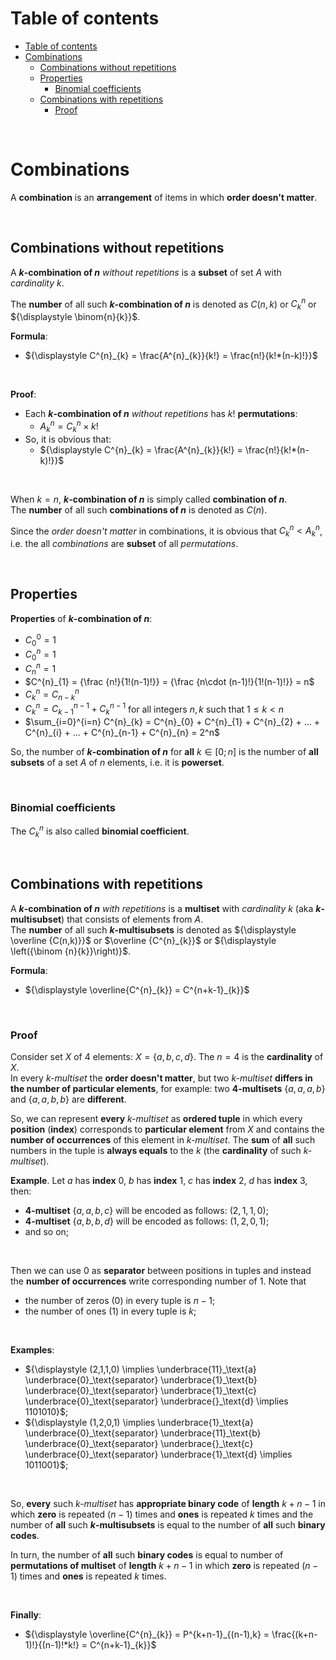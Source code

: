 # Table of contents
- [Table of contents](#table-of-contents)
- [Combinations](#combinations)
  - [Combinations without repetitions](#combinations-without-repetitions)
  - [Properties](#properties)
    - [Binomial coefficients](#binomial-coefficients)
  - [Combinations with repetitions](#combinations-with-repetitions)
    - [Proof](#proof)

<br>

# Combinations
A **combination** is an **arrangement** of items in which **order doesn't matter**.<br>

<br>

## Combinations without repetitions
A **$k$-combination of $n$** *without repetitions* is a **subset** of set $A$ with *cardinality* $k$.<br>

The **number** of all such **$k$-combination of $n$** is denoted as $`{\displaystyle C(n,k)}`$ or $`{\displaystyle C^{n}_{k}}`$ or $`{\displaystyle \binom{n}{k}}`$.<br>

**Formula**:
- $`{\displaystyle C^{n}_{k} = \frac{A^{n}_{k}}{k!} = \frac{n!}{k!*(n-k)!}}`$

<br>

**Proof**:<br>
- Each **$k$-combination of $n$** *without repetitions* has $k!$ **permutations**:
  - $`A^{n}_{k} = C^{n}_{k} \times k!`$
- So, it is obvious that:
  - $`{\displaystyle C^{n}_{k} = \frac{A^{n}_{k}}{k!} = \frac{n!}{k!*(n-k)!}}`$

<br>

When $k = n$, **$k$-combination of $n$** is simply called **combination of $n$**.<br>
The **number** of all such **combinations of $n$** is denoted as $C(n)$.<br>

Since the *order doesn't matter* in combinations, it is obvious that $`C^{n}_{k} < A^{n}_{k}`$, i.e. the all *combinations* are **subset** of all *permutations*.<br>

<br>

## Properties
**Properties** of **$k$-combination of $n$**:
- $`C^{0}_{0} = 1`$
- $`C^{n}_{0} = 1`$
- $`C^{n}_{n} = 1`$
- $`C^{n}_{1} = {\frac {n!}{1!(n-1)!}} = {\frac {n\cdot (n-1)!}{1!(n-1)!}} = n`$
- $`C_{k}^{n} = C_{n-k}^{n}`$
- $`C^{n}_{k}=C^{n-1}_{k-1}+C^{n-1}_{k}`$ for all integers $`n,k`$ such that $`1 \leq k \lt n`$
- $`\sum_{i=0}^{i=n} C^{n}_{k} = C^{n}_{0} + C^{n}_{1} + C^{n}_{2} + ... + C^{n}_{i} + ... + C^{n}_{n-1} + C^{n}_{n} = 2^n`$

So, the number of **$k$-combination of $n$** for **all** $k∈[0;n]$ is the number of **all subsets** of a set $A$ of $n$ elements, i.e. it is **powerset**.<br>

<br>

### Binomial coefficients
The $`{\displaystyle C^{n}_{k}}`$ is also called **binomial coefficient**.<br>

<br>

## Combinations with repetitions
A **$k$-combination of $n$** *with repetitions* is a **multiset** with *cardinality* $k$ (aka **$k$-multisubset**) that consists of elements from $A$.<br>
The **number** of all such **$k$-multisubsets** is denoted as $`{\displaystyle \overline {C(n,k)}}`$ or $`\overline {C^{n}_{k}}`$ or $`{\displaystyle \left({\binom {n}{k}}\right)}`$.<br>

**Formula**:
- $`{\displaystyle \overline{C^{n}_{k}} = C^{n+k-1}_{k}}`$

<br>

### Proof
Consider set $X$ of $4$ elements: $X = \{a,b,c,d\}$. The $n=4$ is the **cardinality** of $X$.<br>
In every *k-multiset* the **order doesn't matter**, but two *k-multiset* **differs in the number of particular elements**, for example: two **4-multisets** $\{a,a,a,b\}$ and $\{a,a,b,b\}$ are **different**.<br>

So, we can represent **every** *k-multiset* as **ordered tuple** in which every **position** (**index**) corresponds to **particular element** from $X$ and contains the **number of occurrences** of this element in *k-multiset*. The **sum** of **all** such numbers in the tuple is **always equals** to the $k$ (the **cardinality** of such *k-multiset*).

**Example**. Let $a$ has **index** $0$, $b$ has **index** $1$, $c$ has **index** $2$, $d$ has **index** $3$, then:
- **4-multiset** $\{a,a,b,c\}$ will be encoded as follows: $(2,1,1,0)$;
- **4-multiset** $\{a,b,b,d\}$ will be encoded as follows: $(1,2,0,1)$;
- and so on;

<br>

Then we can use $0$ as **separator** between positions in tuples and instead the **number of occurrences** write corresponding number of $1$. Note that
- the number of zeros ($0$) in every tuple is $n-1$;
- the number of ones ($1$) in every tuple is $k$;

<br>

**Examples**:
- $`{\displaystyle (2,1,1,0) \implies \underbrace{11}_\text{a} \underbrace{0}_\text{separator} \underbrace{1}_\text{b} \underbrace{0}_\text{separator} \underbrace{1}_\text{c} \underbrace{0}_\text{separator} \underbrace{}_\text{d} \implies 1101010}`$;
- $`{\displaystyle (1,2,0,1) \implies \underbrace{1}_\text{a} \underbrace{0}_\text{separator} \underbrace{11}_\text{b} \underbrace{0}_\text{separator} \underbrace{}_\text{c} \underbrace{0}_\text{separator} \underbrace{1}_\text{d} \implies 1011001}`$;

<br>

So, **every** such *k-multiset* has **appropriate binary code** of **length** $k+n-1$ in which **zero** is repeated $(n-1)$ times and **ones** is repeated $k$ times and the number of **all** such **$k$-multisubsets** is equal to the number of **all** such **binary codes**.<br>

In turn, the number of **all** such **binary codes** is equal to number of  **permutations of multiset** of **length** $k+n-1$ in which **zero** is repeated $(n-1)$ times and **ones** is repeated $k$ times.<br>

<br>

**Finally**:
- $`{\displaystyle \overline{C^{n}_{k}} = P^{k+n-1}_{(n-1),k} = \frac{(k+n-1)!}{(n-1)!*k!} = C^{n+k-1}_{k}}`$